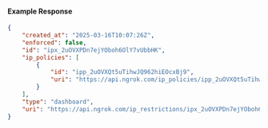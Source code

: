 <!-- Code generated for API Clients. DO NOT EDIT. -->

#### Example Response

```json
{
	"created_at": "2025-03-16T10:07:26Z",
	"enforced": false,
	"id": "ipx_2uOVXPDn7ejYOboh6OlY7vUbbHK",
	"ip_policies": [
		{
			"id": "ipp_2uOVXQt5uTihwJQ962hiEOcxBj9",
			"uri": "https://api.ngrok.com/ip_policies/ipp_2uOVXQt5uTihwJQ962hiEOcxBj9"
		}
	],
	"type": "dashboard",
	"uri": "https://api.ngrok.com/ip_restrictions/ipx_2uOVXPDn7ejYOboh6OlY7vUbbHK"
}
```
